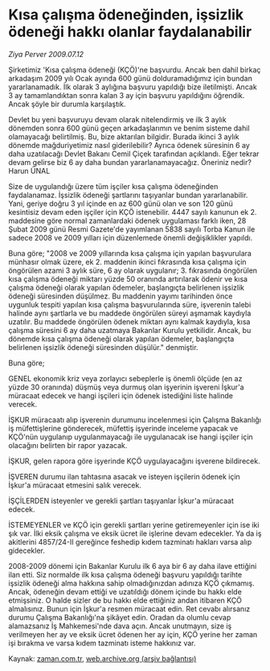 # Kısa çalışma ödeneğinden, işsizlik ödeneği hakkı olanlar faydalanabilir

*Ziya Perver 2009.07.12*

<tr><td class="metin" colspan="2" style="padding-top: 20px; padding-left: 5px; padding-right: 10px;">Şirketimiz 'Kısa çalışma ödeneği (KÇÖ)'ne başvurdu. Ancak ben dahil birkaç arkadaşım 2009 yılı Ocak ayında 600 günü dolduramadığımız için bundan yararlanamadık. İlk olarak 3 aylığına başvuru yapıldığı bize iletilmişti. Ancak 3 ay tamamlandıktan sonra kalan 3 ay için başvuru yapıldığını öğrendik. Ancak şöyle bir durumla karşılaştık.</td></tr><tr><td class="metin" colspan="2" style="padding-top: 20px; padding-left: 5px; padding-right: 10px;"><p>Devlet bu yeni başvuruyu devam olarak nitelendirmiş ve ilk 3 aylık dönemden sonra 600 günü geçen arkadaşlarımın ve benim sisteme dahil olamayacağı belirtilmiş. Bu, bize aktarılan bilgidir. Burada ikinci 3 aylık dönemde mağduriyetimiz nasıl giderilebilir? Ayrıca ödenek süresinin 6 ay daha uzatılacağı Devlet Bakanı Cemil Çiçek tarafından açıklandı. Eğer tekrar devam gelirse biz 6 ay daha bundan yararlanamayacağız. Öneriniz nedir? Harun ÜNAL 
<p> Size de uygulandığı üzere tüm işçiler kısa çalışma ödeneğinden faydalanamaz. İşsizlik ödeneği şartlarını taşıyanlar bundan yararlanabilir. Yani, geriye doğru 3 yıl içinde en az 600 günü olan ve son 120 günü kesintisiz devam eden işçiler için KÇÖ istenebilir. 4447 sayılı kanunun ek 2. maddesine göre normal zamanlardaki ödenek uygulaması farklı iken, 28 Şubat 2009 günü Resmi Gazete'de yayımlanan 5838 sayılı Torba Kanun ile sadece 2008 ve 2009 yılları için düzenlemede önemli değişiklikler yapıldı.
<p> Buna göre; "2008 ve 2009 yıllarında kısa çalışma için yapılan başvurulara münhasır olmak üzere, ek 2. maddenin ikinci fıkrasında kısa çalışma için öngörülen azami 3 aylık süre, 6 ay olarak uygulanır; 3. fıkrasında öngörülen kısa çalışma ödeneği miktarı yüzde 50 oranında artırılarak ödenir ve kısa çalışma ödeneği olarak yapılan ödemeler, başlangıçta belirlenen işsizlik ödeneği süresinden düşülmez. Bu maddenin yayımı tarihinden önce uygunluk tespiti yapılan kısa çalışma başvurularında süre, işverenin talebi halinde aynı şartlarla ve bu maddede öngörülen süreyi aşmamak kaydıyla uzatılır. Bu maddede öngörülen ödenek miktarı aynı kalmak kaydıyla, kısa çalışma süresini 6 ay daha uzatmaya Bakanlar Kurulu yetkilidir. Ancak, bu dönemde kısa çalışma ödeneği olarak yapılan ödemeler, başlangıçta belirlenen işsizlik ödeneği süresinden düşülür." denmiştir.
<p> Buna göre;
<p> GENEL ekonomik kriz veya zorlayıcı sebeplerle iş önemli ölçüde (en az yüzde 30 oranında) düşmüş veya durmuş olan işyerinin işvereni İşkur'a müracaat edecek ve hangi işçileri için ödenek istediğini liste halinde verecek.
<p> İŞKUR müracaatı alıp işverenin durumunu incelenmesi için Çalışma Bakanlığı iş müfettişlerine gönderecek, müfettiş işyerinde inceleme yapacak ve KÇÖ'nün uygulanıp uygulanmayacağı ile uygulanacak ise hangi işçiler için olacağını belirten bir rapor yazacak.
<p> İŞKUR, gelen rapora göre işyerinde KÇÖ uygulayacağını işverene bildirecek.
<p> İŞVEREN durumu ilan tahtasına asacak ve isteyen işçilerin ödenek için İşkur'a müracaat etmesini salık verecek.
<p> İŞÇİLERDEN isteyenler ve gerekli şartları taşıyanlar İşkur'a müracaat edecek.
<p> İSTEMEYENLER ve KÇÖ için gerekli şartları yerine getiremeyenler için ise iki şık var. İlki eksik çalışma ve eksik ücret ile işlerine devam edecekler. Ya da iş akitlerini 4857/24-II gereğince feshedip kıdem tazminatı hakları varsa alıp gidecekler.
<p> 2008-2009 dönemi için Bakanlar Kurulu ilk 6 aya bir 6 ay daha ilave ettiğini ilan etti. Siz normalde ilk kısa çalışma ödeneği başvuru yapıldığı tarihte işsizlik ödeneği alma hakkına sahip olmadığınızdan adınıza KÇÖ çıkmamış. Ancak, ödeneğin devam ettiği ve uzatıldığı dönem içinde bu hakkı elde etmişsiniz. O halde sizler de bu hakkı elde ettiğiniz andan itibaren KÇÖ almalısınız. Bunun için İşkur'a resmen müracaat edin. Ret cevabı alırsanız durumu Çalışma Bakanlığı'na şikâyet edin. Oradan da olumlu cevap alamazsanız İş Mahkemesi'nde dava açın. Ancak unutmayın, size iş verilmeyen her ay ve eksik ücret ödenen her ay için, KÇÖ yerine her zaman işi bırakma ve varsa kıdem tazminatı isteme hakkınız var.<br/></p></p></p></p></p></p></p></p></p></p></p></td></tr>

Kaynak: [zaman.com.tr](http://zaman.com.tr/yazar.do?yazino=868499), [web.archive.org (arşiv bağlantısı)](http://web.archive.org/web/20090713020118/http://www.zaman.com.tr:80/yazar.do?yazino=868499)

